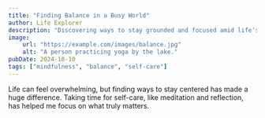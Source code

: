 ```yaml
---
title: "Finding Balance in a Busy World"
author: Life Explorer
description: "Discovering ways to stay grounded and focused amid life's demands."
image:
    url: "https://example.com/images/balance.jpg"
    alt: "A person practicing yoga by the lake."
pubDate: 2024-10-10
tags: ["mindfulness", "balance", "self-care"]
---
```

Life can feel overwhelming, but finding ways to stay centered has made a huge difference. Taking time for self-care, like meditation and reflection, has helped me focus on what truly matters.